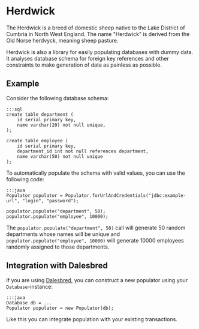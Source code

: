 # Herdwick

The Herdwick is a breed of domestic sheep native to the Lake District of Cumbria in North West England.
The name "Herdwick" is derived from the Old Norse herdvyck, meaning sheep pasture.

Herdwick is also a library for easily populating databases with dummy data. It analyses database schema
for foreign key references and other constraints to make generation of data as painless as possible.

## Example

Consider the following database schema:

    :::sql
    create table department (
        id serial primary key,
        name varchar(20) not null unique,
    );

    create table employee (
        id serial primary key,
        department_id int not null references department,
        name varchar(50) not null unique
    );

To automatically populate the schema with valid values, you can use the following code:

    :::java
    Populator populator = Populator.forUrlAndCredentials("jdbc:example-url", "login", "password");

    populator.populate("department", 50);
    populator.populate("employee", 10000);

The `populator.populate("department", 50)` call will generate 50 random departments whose names
will be unique and `populator.populate("employee", 10000)` will generate 10000 employees randomly
assigned to those departments.

## Integration with Dalesbred

If you are using [Dalesbred](https://bitbucket.org/evidentsolutions/dalesbred), you can construct a new
populator using your `Database`-instance:

    :::java
    Database db = ...
    Populator populator = new Populator(db);

Like this you can integrate population with your existing transactions.
